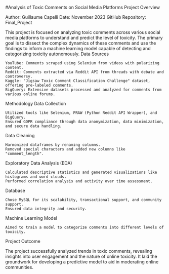 #Analysis of Toxic Comments on Social Media Platforms
Project Overview

Author: Guillaume Capelli
Date: November 2023
GitHub Repository: Final_Project

This project is focused on analyzing toxic comments across various social media platforms to understand and predict the level of toxicity. The primary goal is to dissect the complex dynamics of these comments and use the findings to inform a machine learning model capable of detecting and categorizing toxicity autonomously.
Data Sources

    YouTube: Comments scraped using Selenium from videos with polarizing content.
    Reddit: Comments extracted via Reddit API from threads with debate and controversy.
    Kaggle: "Jigsaw Toxic Comment Classification Challenge" dataset, offering pre-labeled comments.
    BigQuery: Extensive datasets processed and analyzed for comments from various online forums.

Methodology
Data Collection

    Utilized tools like Selenium, PRAW (Python Reddit API Wrapper), and BigQuery.
    Ensured GDPR compliance through data anonymization, data minimization, and secure data handling.

Data Cleaning

    Harmonized dataframes by renaming columns.
    Removed special characters and added new columns like "comment_length".

Exploratory Data Analysis (EDA)

    Calculated descriptive statistics and generated visualizations like histograms and word clouds.
    Performed correlation analysis and activity over time assessment.

Database

    Chose MySQL for its scalability, transactional support, and community support.
    Ensured data integrity and security.

Machine Learning Model

    Aimed to train a model to categorize comments into different levels of toxicity.

Project Outcome

The project successfully analyzed trends in toxic comments, revealing insights into user engagement and the nature of online toxicity. It laid the groundwork for developing a predictive model to aid in moderating online communities.